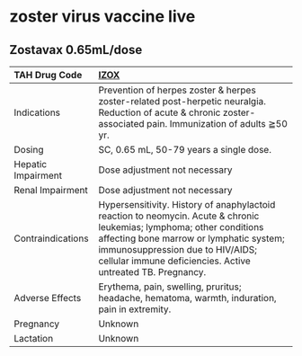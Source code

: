 # zoster virus vaccine live

## Zostavax 0.65mL/dose

| TAH Drug Code      | [IZOX](https://www.tahsda.org.tw/drugs/hissearch.php?drug_code=IZOX)                                                                                                                                                                                               |
|:-------------------|:-------------------------------------------------------------------------------------------------------------------------------------------------------------------------------------------------------------------------------------------------------------------|
| Indications        | Prevention of herpes zoster & herpes zoster-related post-herpetic neuralgia. Reduction of acute & chronic zoster-associated pain. Immunization of adults ≧50 yr.                                                                                                   |
| Dosing             | SC, 0.65 mL, 50-79 years a single dose.                                                                                                                                                                                                                            |
| Hepatic Impairment | Dose adjustment not necessary                                                                                                                                                                                                                                      |
| Renal Impairment   | Dose adjustment not necessary                                                                                                                                                                                                                                      |
| Contraindications  | Hypersensitivity. History of anaphylactoid reaction to neomycin. Acute & chronic leukemias; lymphoma; other conditions affecting bone marrow or lymphatic system; immunosuppression due to HIV/AIDS; cellular immune deficiencies. Active untreated TB. Pregnancy. |
| Adverse Effects    | Erythema, pain, swelling, pruritus; headache, hematoma, warmth, induration, pain in extremity.                                                                                                                                                                     |
| Pregnancy          | Unknown                                                                                                                                                                                                                                                            |
| Lactation          | Unknown                                                                                                                                                                                                                                                            |

